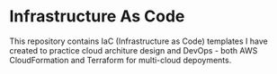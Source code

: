 # Infrastructure As Code

This repository contains IaC (Infrastructure as Code) templates I have created to practice cloud architure design and DevOps - both AWS CloudFormation and Terraform for multi-cloud depoyments.
